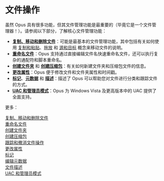 # 文件操作

虽然 Opus 具有很多功能，但其文件管理功能是最重要的（毕竟它是一个文件管理器！）。请参阅以下部分，了解核心文件管理功能：

- **[复制、移动和删除文件](/Manual/file_operations/copying_moving_and_deleting_files/README.zh.md)**：可能是最基本的文件管理功能，其中包括有关如何使用 [复制和粘贴](/Manual/file_operations/copying_moving_and_deleting_files/copy_and_paste.zh.md)、[拖放](/Manual/file_operations/copying_moving_and_deleting_files/drag_and_drop.zh.md) 和 [源和目标](basic_concepts/source_and_destination.zh.md) 概念来移动文件的说明。
- **[重命名文件](/Manual/file_operations/renaming_files/README.zh.md)**：Opus 支持通过直接编辑文件名快速重命名文件，还可以执行复杂的通配符和脚本重命名。
- **[创建文件夹](/Manual/file_operations/creating_folders.zh.md)** 和 **[创建压缩包](/Manual/file_operations/creating_archives/README.zh.md)**：有关如何新建文件夹和压缩包文件的信息。
- **[更改属性](/Manual/file_operations/changing_attributes.zh.md)**：Opus 便于修改文件和文件夹属性和时间戳。
- **[标记](/Manual/file_operations/labels.zh.md)**、**[元数据](/Manual/file_operations/editing_metadata/README.zh.md)** 和 **[描述](/Manual/file_operations/file_descriptions.zh.md)**：描述了 Opus 可以帮助您对文件进行分类和跟踪文件的方式。
- **[UAC 和管理员模式](/Manual/file_operations/uac_and_administrator_mode.zh.md)**：Opus 为 Windows Vista 及更高版本中的 UAC 提供了全面支持。

更多：

[复制、移动和删除文件](/Manual/file_operations/copying_moving_and_deleting_files/README.zh.md)  
[重命名文件](/Manual/file_operations/renaming_files/README.zh.md)  
[创建文件夹](/Manual/file_operations/creating_folders.zh.md)  
[创建压缩包](/Manual/file_operations/creating_archives/README.zh.md)  
[跟踪和撤消文件操作](/Manual/file_operations/tracking_and_undoing_file_operations.zh.md)  
[更改属性](/Manual/file_operations/changing_attributes.zh.md)  
[标记](/Manual/file_operations/labels.zh.md)  
[编辑元数据](/Manual/file_operations/editing_metadata/README.zh.md)  
[文件描述](/Manual/file_operations/file_descriptions.zh.md)  
[UAC 和管理员模式](/Manual/file_operations/uac_and_administrator_mode.zh.md)